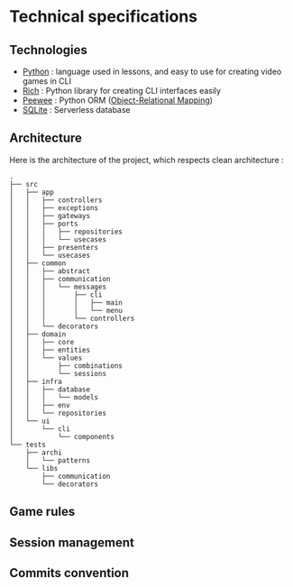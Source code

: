 # Technical specifications

## Technologies

* [Python](https://www.python.org/) : language used in lessons, and easy to use for creating video games in CLI
* [Rich](https://rich.readthedocs.io) : Python library for creating CLI interfaces easily
* [Peewee](https://docs.peewee-orm.com) : Python ORM ([Object-Relational Mapping](https://en.wikipedia.org/wiki/Object%E2%80%93relational_mapping))
* [SQLite](https://www.sqlite.org/) : Serverless database

## Architecture
Here is the architecture of the project, which respects clean architecture :
```
.
├── src
│   ├── app
│   │   ├── controllers
│   │   ├── exceptions
│   │   ├── gateways
│   │   ├── ports
│   │   │   ├── repositories
│   │   │   └── usecases
│   │   ├── presenters
│   │   └── usecases
│   ├── common
│   │   ├── abstract
│   │   ├── communication
│   │   │   └── messages
│   │   │       ├── cli
│   │   │       │   ├── main
│   │   │       │   └── menu
│   │   │       └── controllers
│   │   └── decorators
│   ├── domain
│   │   ├── core
│   │   ├── entities
│   │   └── values
│   │       ├── combinations
│   │       └── sessions
│   ├── infra
│   │   ├── database
│   │   │   └── models
│   │   ├── env
│   │   └── repositories
│   └── ui
│       └── cli
│           └── components
└── tests
    ├── archi
    │   └── patterns
    └── libs
        ├── communication
        └── decorators
```

## Game rules

## Session management

## Commits convention
